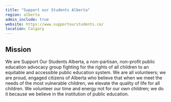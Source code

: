 ```yaml
---
title: "Support our Students Alberta"
region: alberta
admin_include: true
website: https://www.supportourstudents.ca/
location: Calgary
---
```


## Mission

We are Support Our Students Alberta, a non-partisan, non-profit public education advocacy group fighting for the rights of all children to an equitable and accessible public education system. We are all volunteers; we are proud, engaged citizens of Alberta who believe that when we meet the needs of the most vulnerable children, we elevate the quality of life for all children.  We volunteer our time and energy not for our own children; we do it because we believe in the institution of public education.
